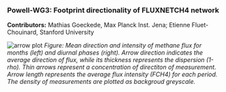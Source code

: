### Powell-WG3: Footprint directionality of FLUXNETCH4 network


**Contributors:** Mathias Goeckede, Max Planck Inst. Jena;  Etienne Fluet-Chouinard, Stanford University


![arrow plot](https://www.dropbox.com/s/ui4t84c5d9ka673/polar_arrows_BCBog%20.png?raw=1)
*Figure: Mean direction and intensity of methane flux for months (left) and diurnal phases (right). Arrow direction indicates the average direction of flux, while its thickness represents the dispersion (1-rho). Thin arrows represent a concentration of directiton of measurement. Arrow length represents the average flux intensity (FCH4) for each period. The density of measurements are plotted as backgroud greyscale.* 
